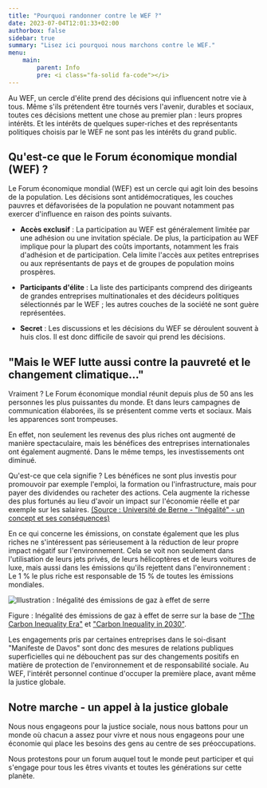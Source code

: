 ```yaml
---
title: "Pourquoi randonner contre le WEF ?"
date: 2023-07-04T12:01:33+02:00
authorbox: false
sidebar: true
summary: "Lisez ici pourquoi nous marchons contre le WEF."
menu: 
    main:
        parent: Info
        pre: <i class="fa-solid fa-code"></i>
---
```


Au WEF, un cercle d'élite prend des décisions qui influencent notre vie à tous. Même s'ils prétendent être tournés vers l'avenir, durables et sociaux, toutes ces décisions mettent une chose au premier plan : leurs propres intérêts. Et les intérêts de quelques super-riches et des représentants politiques choisis par le WEF ne sont pas les intérêts du grand public.

## Qu'est-ce que le Forum économique mondial (WEF) ?

Le Forum économique mondial (WEF) est un cercle qui agit loin des besoins de la population. Les décisions sont antidémocratiques, les couches pauvres et défavorisées de la population ne pouvant notamment pas exercer d'influence en raison des points suivants.

- **Accès exclusif** : La participation au WEF est généralement limitée par une adhésion ou une invitation spéciale. De plus, la participation au WEF implique pour la plupart des coûts importants, notamment les frais d'adhésion et de participation. Cela limite l'accès aux petites entreprises ou aux représentants de pays et de groupes de population moins prospères.

- **Participants d'élite** : La liste des participants comprend des dirigeants de grandes entreprises multinationales et des décideurs politiques sélectionnés par le WEF ; les autres couches de la société ne sont guère représentées.

- **Secret** : Les discussions et les décisions du WEF se déroulent souvent à huis clos. Il est donc difficile de savoir qui prend les décisions.
    
## "Mais le WEF lutte aussi contre la pauvreté et le changement climatique..."

Vraiment ? Le Forum économique mondial réunit depuis plus de 50 ans les personnes les plus puissantes du monde. Et dans leurs campagnes de communication élaborées, ils se présentent comme verts et sociaux. Mais les apparences sont trompeuses.

En effet, non seulement les revenus des plus riches ont augmenté de manière spectaculaire, mais les bénéfices des entreprises internationales ont également augmenté. Dans le même temps, les investissements ont diminué. 

Qu'est-ce que cela signifie ? Les bénéfices ne sont plus investis pour promouvoir par exemple l'emploi, la formation ou l'infrastructure, mais pour payer des dividendes ou racheter des actions. Cela augmente la richesse des plus fortunés au lieu d'avoir un impact sur l'économie réelle et par exemple sur les salaires. [(Source : Université de Berne - "Inégalité" - un concept et ses conséquences)](https://datablog.cde.unibe.ch/index.php/2019/02/06/inequality-en/)

En ce qui concerne les émissions, on constate également que les plus riches ne s'intéressent pas sérieusement à la réduction de leur propre impact négatif sur l'environnement. Cela se voit non seulement dans l'utilisation de leurs jets privés, de leurs hélicoptères et de leurs voitures de luxe, mais aussi dans les émissions qu'ils rejettent dans l'environnement : Le 1 % le plus riche est responsable de 15 % de toutes les émissions mondiales.

![Illustration : Inégalité des émissions de gaz à effet de serre](/img/co2english.png)

Figure : Inégalité des émissions de gaz à effet de serre sur la base de ["The Carbon Inequality Era"](https://policy-practice.oxfam.org/resources/the-carbon-inequality-era-an-assessment-of-the-global-distribution-of-consumpti-621049/) et ["Carbon Inequality in 2030"](https://oxfamilibrary.openrepository.com/bitstream/handle/10546/621305/bn-carbon-inequality-2030-051121-en.pdf).

Les engagements pris par certaines entreprises dans le soi-disant "Manifeste de Davos" sont donc des mesures de relations publiques superficielles qui ne débouchent pas sur des changements positifs en matière de protection de l'environnement et de responsabilité sociale. Au WEF, l'intérêt personnel continue d'occuper la première place, avant même la justice globale.

## Notre marche - un appel à la justice globale

Nous nous engageons pour la justice sociale, nous nous battons pour un monde où chacun a assez pour vivre et nous nous engageons pour une économie qui place les besoins des gens au centre de ses préoccupations.

Nous protestons pour un forum auquel tout le monde peut participer et qui s'engage pour tous les êtres vivants et toutes les générations sur cette planète.

